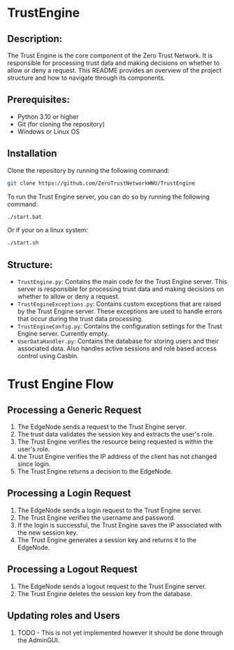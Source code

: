 # TrustEngine

## Description:
The Trust Engine is the core component of the Zero Trust Network. It is responsible for processing trust data and making decisions on whether to allow or deny a request. This README provides an overview of the project structure and how to navigate through its components.

## Prerequisites:
- Python 3.10 or higher
- Git (for cloning the repository)
- Windows or Linux OS

## Installation
Clone the repository by running the following command:
```bash
git clone https://github.com/ZeroTrustNetworkWWU/TrustEngine
```

To run the Trust Engine server, you can do so by running the following command:
```bash
./start.bat
```

Or if your on a linux system:
```bash
./start.sh
```

## Structure:
- `TrustEngine.py`: Contains the main code for the Trust Engine server. This server is responsible for processing trust data and making decisions on whether to allow or deny a request.
- `TrustEngineExceptions.py`: Contains custom exceptions that are raised by the Trust Engine server. These exceptions are used to handle errors that occur during the trust data processing.
- `TrustEngineConfig.py`: Contains the configuration settings for the Trust Engine server. Currently empty.
- `UserDataHandler.py`: Contains the database for storing users and their associated data. Also handles active sessions and role based access control using Casbin.

# Trust Engine Flow

## Processing a Generic Request
1. The EdgeNode sends a request to the Trust Engine server.
2. The trust data validates the session key and extracts the user's role.
3. The Trust Engine verifies the resource being requested is within the user's role.
4. the Trust Engine verifies the IP address of the client has not changed since login.
5. The Trust Engine returns a decision to the EdgeNode.

## Processing a Login Request
1. The EdgeNode sends a login request to the Trust Engine server.
2. The Trust Engine verifies the username and password. 
3. If the login is successful, the Trust Engine saves the IP associated with the new session key.
3. The Trust Engine generates a session key and returns it to the EdgeNode.

## Processing a Logout Request
1. The EdgeNode sends a logout request to the Trust Engine server.
2. The Trust Engine deletes the session key from the database.

## Updating roles and Users
1. TODO - This is not yet implemented however it should be done through the AdminGUI.

